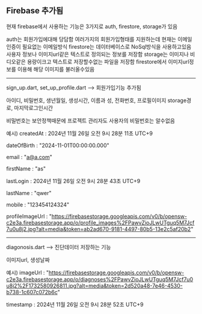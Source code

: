 
## Firebase 추가됨

현재 firebase에서 사용하는 기능은 3가지로 auth, firestore, storage가 있음

auth는 회원가입에대해 당담함 여러가지의 회원가입형태를 지원하는데 현재는 이메일 인증이 필요없는 이메일방식
firestore는 데이터베이스로 NoSql방식을 사용하고있음 사용자 정보나 이미지url같은 텍스트로 정의되는 정보를 저장함
storage는 이미지나 비디오같은 용량이크고 텍스트로 저장할수없는 파일을 저장함 firestore에서 이미지url정보를 이용해 해당 이미지를 불러올수있음

-----------------------------------------------------------------------------------------------------------------------------------------------

sign_up.dart, set_up_profile.dart   -->    회원가입기능 추가됨

아이디, 비밀번호, 생년월일, 생성시간, 이름과 성, 전화번호, 프로필이미지 storage경로, 마지막로그인시간

비밀번호는 보안정책때문에 프로젝트 관리자도 사용자의 비밀번호는 알수없음

예시)
createdAt   :   2024년 11월 26일 오전 9시 28분 11초 UTC+9

dateOfBirth :   "2024-11-01T00:00:00.000"

email   :   "a@a.com"

firstName   :   "as"

lastLogin   :   2024년 11월 26일 오전 9시 28분 43초 UTC+9

lastName    :   "qwer"

mobile  :   "123454124324"

profileImageUrl :   "https://firebasestorage.googleapis.com/v0/b/opensw-c2e3a.firebasestorage.app/o/profile_images%2FPawvZioJLwUTguq5M7Jcf7u0u8j2.jpg?alt=media&token=ab2ad670-9181-4497-80b5-13e2c5af20b2"

------------------------------------------------------------------------------------------------------------------------------------------------

diagonosis.dart  -->  진단데이터 저장하는 기능

이미지url, 생성날짜 

예시)
imageUrl    :   "https://firebasestorage.googleapis.com/v0/b/opensw-c2e3a.firebasestorage.app/o/diagnoses%2FPawvZioJLwUTguq5M7Jcf7u0u8j2%2F1732580926811.jpg?alt=media&token=2d520a48-7e46-4530-b738-1c607c072b6c"

timestamp   :   2024년 11월 26일 오전 9시 28분 52초 UTC+9

